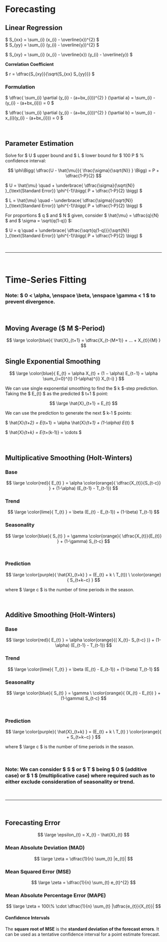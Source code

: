 # Forecasting

## Linear Regression

$ S_{xx} = \sum_{i} (x_{i} - \overline{x})^{2} $ </br>
$ S_{yy} = \sum_{i} (y_{i} - \overline{y})^{2} $

$ S_{xy} = \sum_{i} (x_{i} - \overline{x}) (y_{i} - \overline{y}) $

**Correlation Coefficient**

$ r = \dfrac{S_{xy}}{\sqrt{S_{xx} S_{yy}}} $


### Formulation

$ \dfrac{ \sum_{i} \partial (y_{i} - (a+bx_{i}))^{2} } {\partial a} = \sum_{i} -(y_{i} - (a+bx_{i})) = 0 $

$ \dfrac{ \sum_{i} \partial (y_{i} - (a+bx_{i}))^{2} } {\partial b} = \sum_{i} -x_{i}(y_{i} - (a+bx_{i})) = 0 $

</br>

## Parameter Estimation
Solve for $ U $ upper bound and $ L $ lower bound for $ 100 P $ 
% confidence interval:
  
$$ \phi\Bigg( \dfrac{U - \hat{\mu}}{ \frac{\sigma}{\sqrt{N}} } \Bigg) = P + \dfrac{1-P}{2} $$

$ U = \hat{\mu} \quad + \underbrace{ \dfrac{\sigma}{\sqrt{N}} }_{\text{Standard Error}} \phi^{-1}\bigg( P + \dfrac{1-P}{2} \bigg) $

$ L = \hat{\mu} \quad - \underbrace{ \dfrac{\sigma}{\sqrt{N}} }_{\text{Standard Error}} \phi^{-1}\bigg( P + \dfrac{1-P}{2} \bigg) $


For proportions $ q $ and $ N $ given, consider $ \hat{\mu} = \dfrac{q}{N} $ and $ \sigma = \sqrt{q(1-q)} $:
 
$ U = q \quad + \underbrace{ \dfrac{\sqrt{q(1-q)}}{\sqrt{N}} }_{\text{Standard Error}} \phi^{-1}\bigg( P + \dfrac{1-P}{2} \bigg) $


</br> <hr> </br>

# Time-Series Fitting

### Note: $ 0 < \alpha, \enspace \beta, \enspace \gamma < 1 $ to prevent divergence.

</br>

## Moving Average ($ M $-Period)

$$ \large  \color{blue}{ \hat{X}_{t+1} = \dfrac{X_{t-(M+1)} + ... + X_{t}}{M} } $$

## Single Exponential Smoothing

$$ \large \color{blue}{ E_{t} = \alpha X_{t} + (1 − \alpha) E_{t−1} = \alpha \sum_{i=0}^{t} (1-\alpha)^{i} X_{t-i} } $$

We can use single exponential smoothing to find the $ k $-step prediction. Taking the $ E_{t} $ as the predicted $ t+1 $ point:

$$ \large \hat{X}_{t+1} = E_{t} $$ 

We can use the prediction to generate the next $ k-1 $ points:

$ \hat{X}_{t+2} = E_{t+1} = \alpha \hat{X}_{t+1} + (1-\alpha) E_{t} $

$ \hat{X}_{t+k} = E_{t+(k-1)} = \cdots $

</br>

## Multiplicative Smoothing (Holt-Winters)

### Base

$$ \large \color{red}{ E_{t} } = \alpha \color{orange}{ \dfrac{X_{t}}{S_{t-c}} } + (1-\alpha) (E_{t-1} - T_{t-1}) $$

### Trend

$$ \large \color{lime}{ T_{t} } = \beta (E_{t} - E_{t-1}) + (1-\beta) T_{t-1} $$

### Seasonality

$$ \large \color{blue}{ S_{t} } = \gamma \color{orange}{ \dfrac{X_{t}}{E_{t}} } + (1-\gamma) S_{t-c} $$

</br>

### Prediction

$$ \large \color{purple}{ \hat{X}_{t+k} } = (E_{t} + k \ T_{t}) \ \color{orange}{ S_{t+k−c} } $$

where $ \large c $ is the number of time periods in the season.

</br>

## Additive Smoothing (Holt-Winters)

### Base

$$ \large \color{red}{ E_{t} } = \alpha \color{orange}{( X_{t}- S_{t-c} )} + (1-\alpha) (E_{t-1} - T_{t-1}) $$

### Trend

$$ \large \color{lime}{ T_{t} } = \beta (E_{t} - E_{t-1}) + (1-\beta) T_{t-1} $$

### Seasonality

$$ \large \color{blue}{ S_{t} } = \gamma \ \color{orange}{ (X_{t} - E_{t}) } + (1-\gamma) S_{t-c} $$

</br>

### Prediction

$$ \large \color{purple}{ \hat{X}_{t+k} } = (E_{t} + k \ T_{t} ) \color{orange}{ + S_{t+k−c} } $$

where $ \large c $ is the number of time periods in the season.

</br>


### Note: We can consider $ S $ or $ T $ being $ 0 $ (additive case) or $ 1 $ (multiplicative case) where required such as to either exclude consideration of seasonality or trend.


</br> <hr> </br>

## Forecasting Error

$$ \large \epsilon_{t} = X_{t} - \hat{X}_{t} $$

### Mean Absolute Deviation (MAD)
$$ \large \zeta = \dfrac{1}{n} \sum_{t} |e_{t}| $$

### Mean Squared Error (MSE)
$$ \large \zeta = \dfrac{1}{n} \sum_{t} e_{t}^{2} $$

### Mean Absolute Percentage Error (MAPE)

$$ \large \zeta = 100\% \cdot \dfrac{1}{n}  \sum_{t} |\dfrac{e_{t}}{X_{t}}| $$


#### Confidence Intervals

The **square root of MSE** is the **standard deviation of the forecast errors**. It can be used as a tentative confidence interval for a point estimate forecast.



